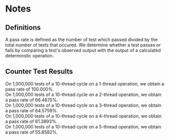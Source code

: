 # Notes

## Definitions
A pass rate is defined as the number of test which passed divided by the total number of tests that occured. We determine whether a test passes or fails by comparing a test's observed output with the output of a calculated determinstic operation.

## Counter Test Results
On 1,000,000 tests of a 10-thread cycle on a 1-thread operation, we obtain a pass rate of 100.000%. <br>
On 1,000,000 tests of a 10-thread cycle on a 2-thread operation, we obtain a pass rate of 66.4875%. <br>
On 1,000,000 tests of a 10-thread cycle on a 3-thread operation, we obtain a pass rate of 64.5759%. <br>
On 1,000,000 tests of a 10-thread cycle on a 4-thread operation, we obtain a pass rate of 61.3893%. <br>
On 1,000,000 tests of a 10-thread cycle on a 5-thread operation, we obtain a pass rate of 55.8582%. <br>